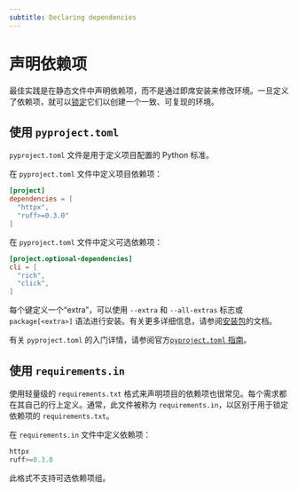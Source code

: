 ```yaml
---
subtitle: Declaring dependencies
---
```


# 声明依赖项

最佳实践是在静态文件中声明依赖项，而不是通过即席安装来修改环境。一旦定义了依赖项，就可以[锁定](./compile.md)它们以创建一个一致、可复现的环境。

## 使用 `pyproject.toml`

`pyproject.toml` 文件是用于定义项目配置的 Python 标准。

在 `pyproject.toml` 文件中定义项目依赖项：

```toml title="pyproject.toml"
[project]
dependencies = [
  "httpx",
  "ruff>=0.3.0"
]
```

在 `pyproject.toml` 文件中定义可选依赖项：

```toml title="pyproject.toml"
[project.optional-dependencies]
cli = [
  "rich",
  "click",
]
```

每个键定义一个“extra”，可以使用 `--extra` 和 `--all-extras` 标志或 `package[<extra>]` 语法进行安装。有关更多详细信息，请参阅[安装包](./packages.md#_2)的文档。

有关 `pyproject.toml` 的入门详情，请参阅官方[`pyproject.toml` 指南](https://packaging.python.org/en/latest/guides/writing-pyproject-toml/)。

## 使用 `requirements.in`

使用轻量级的 `requirements.txt` 格式来声明项目的依赖项也很常见。每个需求都在其自己的行上定义。通常，此文件被称为 `requirements.in`，以区别于用于锁定依赖项的 `requirements.txt`。

在 `requirements.in` 文件中定义依赖项：

```python title="requirements.in"
httpx
ruff>=0.3.0
```

此格式不支持可选依赖项组。
